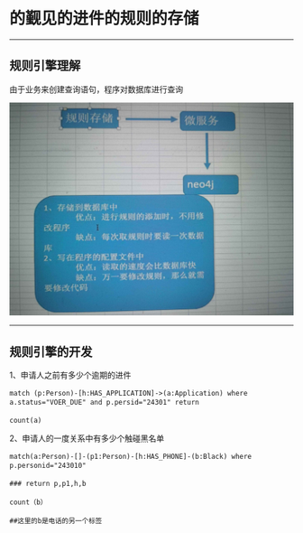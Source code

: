 # 的觐见的进件的规则的存储

---

## 规则引擎理解

由于业务来创建查询语句，程序对数据库进行查询

![](/assets/test.png)

---

## 规则引擎的开发

1、申请人之前有多少个逾期的进件

```
match (p:Person)-[h:HAS_APPLICATION]->(a:Application) where a.status="VOER_DUE" and p.persid="24301" return 

count(a)
```

2、申请人的一度关系中有多少个触碰黑名单

```
match(a:Person)-[]-(p1:Person)-[h:HAS_PHONE]-(b:Black) where p.personid="243010"

### return p,p1,h,b

count（b）

##这里的b是电话的另一个标签
```



